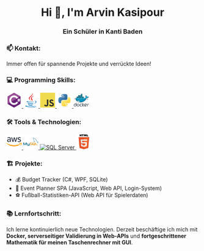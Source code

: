 <h1 align="center">Hi 👋, I'm Arvin Kasipour</h1>
<h3 align="center">Ein Schüler in Kanti Baden</h3>

<h3 align="left">📫 Kontakt:</h3>
<p align="left">
  Immer offen für spannende Projekte und verrückte Ideen!
</p>

<h3 align="left">💻 Programming Skills:</h3>
<p align="left"> 
  <a href="https://www.w3schools.com/cs/" target="_blank" rel="noreferrer"> 
    <img src="https://raw.githubusercontent.com/devicons/devicon/master/icons/csharp/csharp-original.svg" alt="C#" width="40" height="40"/> 
  </a> 
  <a href="https://www.java.com" target="_blank" rel="noreferrer"> 
    <img src="https://raw.githubusercontent.com/devicons/devicon/master/icons/java/java-original.svg" alt="Java" width="40" height="40"/> 
  </a>
  <a href="https://developer.mozilla.org/en-US/docs/Web/JavaScript" target="_blank" rel="noreferrer"> 
    <img src="https://raw.githubusercontent.com/devicons/devicon/master/icons/javascript/javascript-original.svg" alt="JavaScript" width="40" height="40"/> 
  </a>
  <a href="https://www.python.org" target="_blank" rel="noreferrer"> 
    <img src="https://raw.githubusercontent.com/devicons/devicon/master/icons/python/python-original.svg" alt="Python" width="40" height="40"/> 
  </a> 
  <a href="https://www.docker.com/" target="_blank" rel="noreferrer"> 
    <img src="https://raw.githubusercontent.com/devicons/devicon/master/icons/docker/docker-original-wordmark.svg" alt="Docker" width="40" height="40"/> 
  </a> 
</p>

<h3 align="left">🛠 Tools & Technologien:</h3>
<p align="left"> 
  <a href="https://aws.amazon.com" target="_blank" rel="noreferrer"> 
    <img src="https://raw.githubusercontent.com/devicons/devicon/master/icons/amazonwebservices/amazonwebservices-original-wordmark.svg" alt="AWS" width="40" height="40"/> 
  </a> 
  <a href="https://www.mysql.com/" target="_blank" rel="noreferrer"> 
    <img src="https://raw.githubusercontent.com/devicons/devicon/master/icons/mysql/mysql-original-wordmark.svg" alt="MySQL" width="40" height="40"/> 
  </a> 
  <a href="https://www.microsoft.com/en-us/sql-server" target="_blank" rel="noreferrer"> 
    <img src="https://www.svgrepo.com/show/303229/microsoft-sql-server-logo.svg" alt="SQL Server" width="40" height="40"/> 
  </a> 
  <a href="https://www.w3.org/html/" target="_blank" rel="noreferrer"> 
    <img src="https://raw.githubusercontent.com/devicons/devicon/master/icons/html5/html5-original-wordmark.svg" alt="HTML5" width="40" height="40"/> 
  </a> 
</p>

<h3 align="left">🏗️ Projekte:</h3>
<ul>
  <li>💰 Budget Tracker (C#, WPF, SQLite)</li>
  <li>📅 Event Planner SPA (JavaScript, Web API, Login-System)</li>
  <li>⚽ Fußball-Statistiken-API (Web API für Spielerdaten)</li>
</ul>

<h3 align="left">📚 Lernfortschritt:</h3>
<p>Ich lerne kontinuierlich neue Technologien. Derzeit beschäftige ich mich mit <b>Docker, serverseitiger Validierung in Web-APIs</b> und <b>fortgeschrittener Mathematik für meinen Taschenrechner mit GUI</b>.</p>

